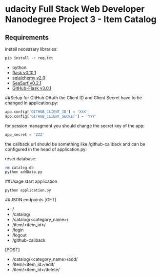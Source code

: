 # udacity Full Stack Web Developer Nanodegree Project 3 - Item Catalog

## Requirements

install necessary libraries:
```bash
pip install -r req.txt
```

* python
* [flask v0.10.1](http://flask.pocoo.org) 
* [sqlalchemy v2.0](http://www.sqlalchemy.org)
* [SeaSurf v0.2.1](https://flask-seasurf.readthedocs.org)
* [GitHub-Flask v3.0.1](https://github-flask.readthedocs.org/en/latest/)

##Setup
for GitHub OAuth the Client ID and Client Secret have to be changed in application.py: 

```python
app.config['GITHUB_CLIENT_ID'] = 'XXX'
app.config['GITHUB_CLIENT_SECRET'] = 'YYY'
```

for session managment you should change the secret key of the app:
```python
app_secret = 'ZZZ'
```

the callback url should be something like /github-callback
and can be configured in the head of application.py:


reset database:
```bash
rm catalog.db
python addData.py
```

##Usage
start application
```bash
python application.py
```

##JSON endpoints
[GET]
* /
* /catalog/
* /catalog/\<category_name\>/
* /item/\<item_id\>/
* /login
* /logout
* /github-callback

[POST]
* /catalog/\<category_name\>/add/
* /item/\<item_id\>/edit/
* /item/\<item_id\>/delete/